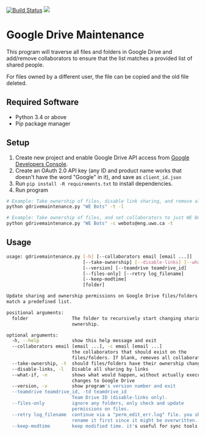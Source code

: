 [![Build Status](https://travis-ci.com/WE-Bots/google-drive-permission-management.svg?branch=master)](https://travis-ci.com/WE-Bots/google-drive-permission-management)
<a href="https://zenhub.com"><img src="https://raw.githubusercontent.com/ZenHubIO/support/master/zenhub-badge.png"></a>

# Google Drive Maintenance

This program will traverse all files and folders in Google Drive and add/remove
collaborators to ensure that the list matches a provided list of shared people.

For files owned by a different user, the file can be copied and the old file
deleted.

## Required Software

* Python 3.4 or above
* Pip package manager

## Setup

1. Create new project and enable Google Drive API access from
[Google Developers Console](https://console.developers.google.com/apis/dashboard).
2. Create an OAuth 2.0 API key (any ID and product name works that doesn't have
the word "Google" in it), and save as `client_id.json`
3. Run `pip install -R requirements.txt` to install dependencies.
4. Run program

```bash
# Example: Take ownership of files, disable link sharing, and remove all collaborators:
python gdrivemaintenance.py "WE Bots" -t -l

# Example: Take ownership of files, and set collaborators to just WE Bots:
python gdrivemaintenance.py "WE Bots" -c webots@eng.uwo.ca -t
```

## Usage

```bash
usage: gdrivemaintenance.py [-h] [--collaborators email [email ...]]
                            [--take-ownership] [--disable-links] [--what-if]
                            [--version] [--teamdrive teamdrive_id]
                            [--files-only] [--retry log_filename]
                            [--keep-modtime]
                            [folder]

Update sharing and ownership permissions on Google Drive files/folders to
match a predefined list.

positional arguments:
  folder                The folder to recursively start changing sharing and
                        ownership.

optional arguments:
  -h, --help            show this help message and exit
  --collaborators email [email ...], -c email [email ...]
                        the collaborators that should exist on the
                        files/folders. If blank, removes all collaborators.
  --take-ownership, -t  should files/folders have their ownership changed
  --disable-links, -l   Disable all sharing by links
  --what-if, -n         shows what would happen, without actually executing
                        changes to Google Drive
  --version, -v         show program's version number and exit
  --teamdrive teamdrive_id, -td teamdrive_id
                        Team Drive ID (disable-links only).
  --files-only          ignore any folders, only check and update
                        permissions on files.
  --retry log_filename  continue via a "perm_edit_err.log" file. you should
                        rename it first since it might be overwritten.
  --keep-modtime        keep modified time. it's useful for sync tools.
```